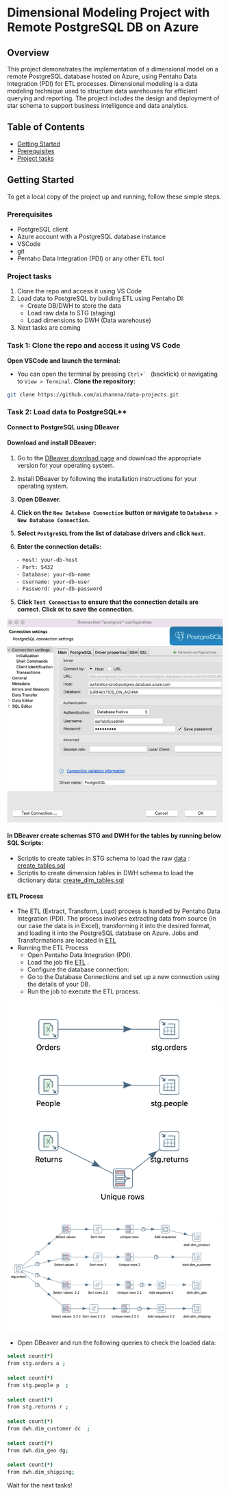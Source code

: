 # Dimensional Modeling Project with Remote PostgreSQL DB on Azure

## Overview
This project demonstrates the implementation of a dimensional model on a remote PostgreSQL database hosted on Azure, using Pentaho Data Integration (PDI) for ETL processes. Dimensional modeling is a data modeling technique used to structure data warehouses for efficient querying and reporting. The project includes the design and deployment of star schema to support business intelligence and data analytics.

## Table of Contents
- [Getting Started](#getting-started)
- [Prerequisites](#prerequisites)
- [Project tasks](#project-tasks)

## Getting Started
To get a local copy of the project up and running, follow these simple steps.

### Prerequisites
- PostgreSQL client
- Azure account with a PostgreSQL database instance
- VSCode
- git
- Pentaho Data Integration (PDI) or any other ETL tool

### Project tasks
1. Clone the repo and access it using VS Code
2. Load data to PostgreSQL by building ETL using Pentaho DI:
   - Create DB/DWH to store the data
   - Load raw data to STG (staging)
   - Load dimensions to DWH (Data warehouse)
3. Next tasks are coming


### Task 1: Clone the repo and access it using VS Code
   **Open VSCode and launch the terminal:**
   - You can open the terminal by pressing ``Ctrl+` `` (backtick) or navigating to `View > Terminal`.
   **Clone the repository:**
   ```bash
   git clone https://github.com/aizhannna/data-projects.git
   ```

### Task 2: Load data to PostgreSQL**
  **Connect to PostgreSQL using DBeaver**
   #### Download and install DBeaver:
   1. Go to the [DBeaver download page](https://dbeaver.io/download/) and download the appropriate version for your operating system.
   2. Install DBeaver by following the installation instructions for your operating system.

   1. **Open DBeaver.**
   2. **Click on the `New Database Connection` button or navigate to `Database > New Database Connection`.**
   3. **Select `PostgreSQL` from the list of database drivers and click `Next`.**
   4. **Enter the connection details:**
   ```bash
      - Host: your-db-host
      - Port: 5432
      - Database: your-db-name
      - Username: your-db-user
      - Password: your-db-password
   ```
   5. **Click `Test Connection` to ensure that the connection details are correct. Click `OK` to save the connection.**

   ![alt text](./img/image.png)

   #### In DBeaver create schemas STG and DWH for the tables by running below SQL Scripts:
   - Scriptis to create tables in STG schema to load the raw [data](./data) : [create_tables.sql](./SQL/create_tables.sql) 
   - Scriptis to create dimension tables in DWH schema to load the dictionary data: [create_dim_tables.sql](./SQL/create_dim_tables.sql) 
   #### ETL Process
   - The ETL (Extract, Transform, Load) process is handled by Pentaho Data Integration (PDI). The process involves extracting data from source (in our case the data is in Excel), transforming it into the desired format, and loading it into the PostgreSQL database on Azure. Jobs and Transformations are located in [ETL](./ETL) 
   - Running the ETL Process
      - Open Pentaho Data Integration (PDI).
      - Load the job file [ETL](./ETL/superstore_workflow_job.kjb) .
      - Configure the database connection:
      - Go to the Database Connections and set up a new connection using the details of your DB.
      - Run the job to execute the ETL process.
   
   ![alt text](./img/image-2.png)
   ![alt text](./img/image-3.png)

   - Open DBeaver and run the following queries to check the loaded data:
   ```bash
   select count(*)
   from stg.orders o ;

   select count(*)
   from stg.people p  ;
   
   select count(*)
   from stg.returns r ;

   select count(*)
   from dwh.dim_customer dc  ;

   select count(*)
   from dwh.dim_geo dg; 

   select count(*)
   from dwh.dim_shipping;
   ```
   Wait for the next tasks!
